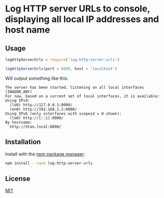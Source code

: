 # Log HTTP server URLs to console, displaying all local IP addresses and host name

## Usage

```javascript
logHttpServerUrls = require('log-http-server-urls')

logHttpServerUrls(port = 8000, host = 'localhost')
```

Will output something like this:

```
The server has been started, listening on all local interfaces (INADDR_ANY)
For now, based on a current set of local interfaces, it is available:
Using IPv4:
  (lo0) http://127.0.0.1:8000/
  (en0) http://192.168.1.2:8000/
Using IPv6 (only interfaces with scopeid = 0 shown):
  (lo0) http://[::1]:8000/
By hostname:
  http://Stan.local:8000/
```

## Installation

Install with the [npm package manager](https://github.com/npm/npm):

```bash
npm install --save log-http-server-urls
```

## License
[MIT](LICENSE)
